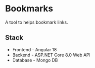 # Bookmarks

A tool to helps bookmark links.

## Stack

* Frontend - Angular 18
* Backend - ASP.NET Core 8.0 Web API
* Database - Mongo DB